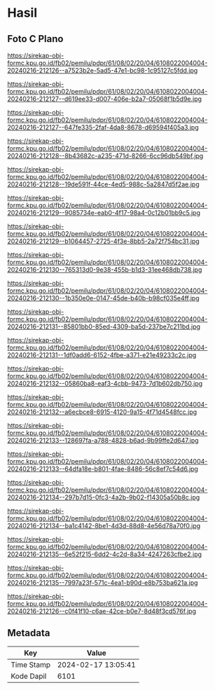 # Hasil

## Foto C Plano

https://sirekap-obj-formc.kpu.go.id/fb02/pemilu/pdpr/61/08/02/20/04/6108022004004-20240216-212126--a7523b2e-5ad5-47e1-bc98-1c95127c5fdd.jpg

https://sirekap-obj-formc.kpu.go.id/fb02/pemilu/pdpr/61/08/02/20/04/6108022004004-20240216-212127--d619ee33-d007-406e-b2a7-05068f1b5d9e.jpg

https://sirekap-obj-formc.kpu.go.id/fb02/pemilu/pdpr/61/08/02/20/04/6108022004004-20240216-212127--647fe335-2faf-4da8-8678-d69594f405a3.jpg

https://sirekap-obj-formc.kpu.go.id/fb02/pemilu/pdpr/61/08/02/20/04/6108022004004-20240216-212128--8b43682c-a235-471d-8266-6cc96db549bf.jpg

https://sirekap-obj-formc.kpu.go.id/fb02/pemilu/pdpr/61/08/02/20/04/6108022004004-20240216-212128--19de591f-44ce-4ed5-988c-5a2847d5f2ae.jpg

https://sirekap-obj-formc.kpu.go.id/fb02/pemilu/pdpr/61/08/02/20/04/6108022004004-20240216-212129--9085734e-eab0-4f17-98a4-0c12b01bb9c5.jpg

https://sirekap-obj-formc.kpu.go.id/fb02/pemilu/pdpr/61/08/02/20/04/6108022004004-20240216-212129--b1064457-2725-4f3e-8bb5-2a72f754bc31.jpg

https://sirekap-obj-formc.kpu.go.id/fb02/pemilu/pdpr/61/08/02/20/04/6108022004004-20240216-212130--765313d0-9e38-455b-b1d3-31ee468db738.jpg

https://sirekap-obj-formc.kpu.go.id/fb02/pemilu/pdpr/61/08/02/20/04/6108022004004-20240216-212130--1b350e0e-0147-45de-b40b-b98cf035e4ff.jpg

https://sirekap-obj-formc.kpu.go.id/fb02/pemilu/pdpr/61/08/02/20/04/6108022004004-20240216-212131--85801bb0-85ed-4309-ba5d-237be7c211bd.jpg

https://sirekap-obj-formc.kpu.go.id/fb02/pemilu/pdpr/61/08/02/20/04/6108022004004-20240216-212131--1df0add6-6152-4fbe-a371-e21e49233c2c.jpg

https://sirekap-obj-formc.kpu.go.id/fb02/pemilu/pdpr/61/08/02/20/04/6108022004004-20240216-212132--05860ba8-eaf3-4cbb-9473-7d1b602db750.jpg

https://sirekap-obj-formc.kpu.go.id/fb02/pemilu/pdpr/61/08/02/20/04/6108022004004-20240216-212132--a6ecbce8-6915-4120-9a15-4f71d4548fcc.jpg

https://sirekap-obj-formc.kpu.go.id/fb02/pemilu/pdpr/61/08/02/20/04/6108022004004-20240216-212133--128697fa-a788-4828-b6ad-9b99ffe2d647.jpg

https://sirekap-obj-formc.kpu.go.id/fb02/pemilu/pdpr/61/08/02/20/04/6108022004004-20240216-212133--64dfa18e-b801-4fae-8486-56c8ef7c54d6.jpg

https://sirekap-obj-formc.kpu.go.id/fb02/pemilu/pdpr/61/08/02/20/04/6108022004004-20240216-212134--297b7d15-0fc3-4a2b-9b02-f14305a50b8c.jpg

https://sirekap-obj-formc.kpu.go.id/fb02/pemilu/pdpr/61/08/02/20/04/6108022004004-20240216-212134--ba1c4142-8be1-4d3d-88d8-4e56d78a70f0.jpg

https://sirekap-obj-formc.kpu.go.id/fb02/pemilu/pdpr/61/08/02/20/04/6108022004004-20240216-212135--6e52f215-6dd2-4c2d-8a34-4247263cfbe2.jpg

https://sirekap-obj-formc.kpu.go.id/fb02/pemilu/pdpr/61/08/02/20/04/6108022004004-20240216-212135--7997a23f-571c-4ea1-b90d-e8b753ba621a.jpg

https://sirekap-obj-formc.kpu.go.id/fb02/pemilu/pdpr/61/08/02/20/04/6108022004004-20240216-212126--c0f41f10-c6ae-42ce-b0e7-8d48f3cd576f.jpg


## Metadata

| Key        | Value               |
| ---------- | ------------------- |
| Time Stamp | 2024-02-17 13:05:41 |
| Kode Dapil | 6101                |



